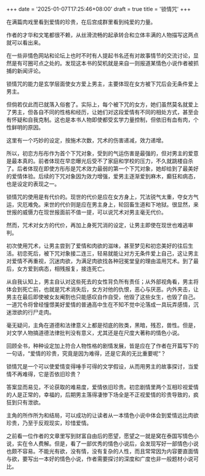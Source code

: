 +++
date = '2025-01-07T17:25:46+08:00'
draft = true
title = '锁情咒'
+++

在满篇肉戏里看到爱情的珍贵，在后宫成群里看到纯爱的力量。  
  
作者的才华和文笔都很不赖，从丝滑流畅的起承转合和立体丰满的人物描写这两点就可以看出来。

在一些非情色网站和论坛上也时不时有人提起书名还有对故事情节的交流讨论，显然是有可圈可点之处的。发现这本书的契机就是来自一则报道某情色小说作者被抓捕的新闻评论。  

锁情咒的能力是玄学层面使女方爱上男主，主要体现在女方被下咒后会无条件爱上男主。

但倘若仅此而已就落入俗套了。实际上，每个被下咒的女方，她们虽然莫名就爱上了男主，但各自不同的性格和经历，让她们对这段爱情有不同的相处方式，甚至会有怀疑和自我克制。这也是本书人物即使都受玄学力量控制，但依旧有血有肉，个性鲜明的原因。  
  
这里有一个巧妙的设定，按施术次数，咒术的伤害递减，效力递增。

所以，初恋方彤彤作为首个下咒对象，受到的气运伤害是最强的，但对男主的爱意是最本真的。前者体现在早恋曝光后受不了家庭和学校的压力，不久就跳楼自杀了。后者体现在即使方彤彤是咒术效力最弱的第一个下咒对象，她却给到了最美好的爱情体验。后续的下咒对象因为效力增强，爱男主逐渐爱到麻木，癫狂和病态，也是设定的表现之一。  
  
锁情咒的使用是有代价的。现世的代价是应在女方身上，咒法锐气太重，夺女方气运，灾厄难免。来世的代价则是应在男主身上，轮回畜生道和下地狱。很显然，来世报的威慑力在现世报面前不值一提，可以说咒术对男主毫无代价。  
  
然而，咒术对女方的代价，再加上身死咒消的设定，让男主即使在现世也难逃审判。

初次使用咒术，让男主尝到了爱情和肉欲的滋味，甚至梦见和初恋美好的往后生活。初恋死后，被下咒对象接二连三，轻易就能让对方无条件爱上自己，这让男主对爱情不再重视，沉迷肉欲，为满足肉欲找各种冠冕堂皇的理由滥用咒术。到了最后，女方爱到病态，相残报复，接连死亡。

从自我认知上，男主自认对这些死去的女性背负所有责任；从外部视角看，男主将体会到死亡前，也就是咒术消失后，女方对他的仇恨，恶心与厌恶。内外夹击，让男主在最后即使被女友阉割也只能感叹自作自受，他毁了这些女生，也毁了自己。  
一道咒令将曾经憧憬美好爱情的普通高中生在不知不觉中沦落成一具玩弄感情，沉迷泄欲的行尸走肉。  
  
毫无疑问，主角在道德和法律意义上都是彻底的败类，黑暗，残忍，兽性。但是，对文学人物搞道德法律批判没有意义，尤其还是在尺度大著称的情色小说。  
  
回顾全书，种种设定加上符合人物性格的剧情发展，皆是应在了作者在开篇写下的一句话，“爱情的珍贵，究竟是因为难得，还是它真的无比重要呢“？

锁情咒是一个可以使爱情变得唾手可得的文学假设，从而用男主的故事探讨，当爱情不再难得，它是否依旧珍贵？ 

答案显而易见，不论获取的难易度，爱情依旧珍贵。初恋剧情里两个互相珍视爱情的人是正常的，幸福的，后期男主落得凄惨下场全是不正视爱情的珍贵导致的，疯狂到只有泄欲。  
  
主角的所作所为和结局，可以成功的让读者从一本情色小说中体会到爱情远比肉欲珍贵，乃至于反观现实，珍惜爱情。  
  
之前看一位作者的文章里写到财富自由后的愿望，愿望之一就是窝在泰国写情色小说，实在令人费解。但是，看了一部优秀的情色小说后，会发现写好一部情色小说也颇不容易。不能光有欲，没有情，没有复杂的人性，而且常常因为内容要直面情与欲，要写出一本好的情色小说，作者需要探讨的深度和广度也非一般题材小说可比。
